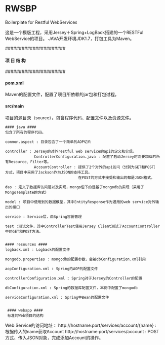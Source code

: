 # RWSBP
Boilerplate for Restful WebServices

这是一个模版工程，采用Jersey＋Spring+LogBack搭建的一个RESTFul WebService的项目。
JAVA开发环境JDK1.7，打包工具为Maven。


######################
####  项 目 结 构  ####
######################


#### pom.xml ####
Maven的配置文件，配置了项目所依赖的jar包和打包过程。


#### src/main ####
项目的源目录（source），包含程序代码、配置文件以及资源文件。

	#### java ####
	包含了所有的程序代码。

	common.aspect : 目录包含了一个简单的AOP切片

	controller : Jersey的对外restful web service的api的定义和实现。
	             ControllerConfiguration.java : 配置了启动Jersey时需要加载的所有Resource、Filter等。
	             AccountController : 提供了2个对外的api访问（分别为GET和POST）方式，项目中采用了Jackson作为JSON的支持工具。
	                                 在POST的方式中接受和输出的都是JSON格式。

	dao : 定义了数据库访问层以及实现，mongo包下的是基于mongodb的实现（采用了MongoTemplate的方式）

	model : 项目中使用到的数据模型，其中EntityResponse作为通用的web service对外输出的接口

	service : Service层，由Spring容器管理

	test :测试文件，其中ControllerTest使用Jersey Client测试了AccountController中的GET和POST方法。


    #### resources ####
    logback.xml : Logback的配置文件

    mongodb.properties : mongodb的配置参数，会被dbConfiguration.xml引用

    aopConfiguration.xml : Spring的AOP的配置文件

    controllerConfiguration.xml : Spring对于Jersey的Controller的配置

    dbConfiguration.xml : Spring的数据库配置文件，本例中配置了mongodb

    serviceConfiguration.xml : Spring中Bean的配置文件


     #### webapp ####
     标准的Web项目的结构


Web Service的访问地址：
http://hostname:port/services/account/{name} : 根据传入的name获取Account
http://hostname:port/services/account : POST方式、传入JSON对象，完成添加Account的操作。


